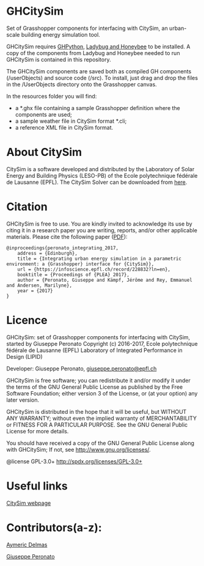GHCitySim
========================================
Set of Grasshopper components for interfacing with CitySim, an urban-scale building energy simulation tool.

GHCitySim requires [GHPython](http://www.food4rhino.com/app/ghpython "GhPython"), [Ladybug and Honeybee](http://www.food4rhino.com/app/ladybug-honeybee "Ladybug + Honeybee") to be installed.
A copy of the components from Ladybug and Honeybee needed to run GHCitySim is contained in this repository.

The GHCitySim components are saved both as compiled GH components (/userObjects) and source code (/src).
To install, just drag and drop the files in the /UserObjects directory onto the Grasshopper canvas.

In the resources folder you will find:
* a *.ghx file containing a sample Grasshopper definition where the components are used;
* a sample weather file in CitySim format *.cli;
* a reference XML file in CitySim format.


About CitySim
========================================
CitySim is a software developed and distributed by the Laboratory of Solar Energy and Building Physics (LESO-PB) of the Ecole polytechnique fédérale de Lausanne (EPFL).
The CitySim Solver can be downloaded from [here](https://citysim.epfl.ch).


Citation
========================================
GHCitySim is free to use. You are kindly invited to acknowledge its use by citing it in a research paper you are writing, reports, and/or other applicable materials.
Please cite the following paper ([PDF](https://infoscience.epfl.ch/record/228832/files/Peronato_PLEA2017_paper_final_1.pdf)):
    
	@inproceedings{peronato_integrating_2017,
		address = {Edinburgh},
		title = {Integrating urban energy simulation in a parametric environment: a {Grasshopper} interface for {CitySim}},
		url = {https://infoscience.epfl.ch/record/228832?ln=en},
		booktitle = {Proceedings of {PLEA} 2017},
		author = {Peronato, Giuseppe and Kämpf, Jérôme and Rey, Emmanuel and Andersen, Marilyne},
		year = {2017}
	}


Licence
========================================
GHCitySim: set of Grasshopper components for interfacing with CitySim, started by Giuseppe Peronato
Copyright (c) 2016-2017, Ecole polytechnique fédérale de Lausanne (EPFL)
Laboratory of Integrated Performance in Design (LIPID)

Developer: Giuseppe Peronato, giuseppe.peronato@epfl.ch

GHCitySim is free software; you can redistribute it and/or modify it under the terms of the GNU General Public License as published by the Free Software Foundation; either version 3 of the License, or (at your option) any later version. 
 
GHCitySim is distributed in the hope that it will be useful, but WITHOUT ANY WARRANTY; without even the implied warranty of MERCHANTABILITY or FITNESS FOR A PARTICULAR PURPOSE. See the GNU General Public License for more details.
 
You should have received a copy of the GNU General Public License along with GHCitySim; If not, see <http://www.gnu.org/licenses/>.
 
@license GPL-3.0+ <http://spdx.org/licenses/GPL-3.0+>


Useful links
========================================
[CitySim webpage ](http://citysim.epfl.ch)


Contributors(a-z):
========================================
[Aymeric Delmas](https://github.com/AymericDelmas)

[Giuseppe Peronato](https://github.com/gperonato)


